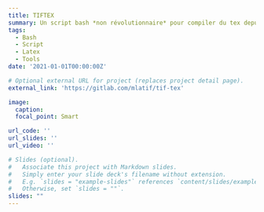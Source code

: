 ```yaml
---
title: TIFTEX
summary: Un script bash *non révolutionnaire* pour compiler du tex depuis un terminal.
tags:
  - Bash
  - Script
  - Latex
  - Tools
date: '2021-01-01T00:00:00Z'

# Optional external URL for project (replaces project detail page).
external_link: 'https://gitlab.com/mlatif/tif-tex'

image:
  caption:
  focal_point: Smart

url_code: ''
url_slides: ''
url_video: ''

# Slides (optional).
#   Associate this project with Markdown slides.
#   Simply enter your slide deck's filename without extension.
#   E.g. `slides = "example-slides"` references `content/slides/example-slides.md`.
#   Otherwise, set `slides = ""`.
slides: ""
---
```

